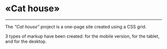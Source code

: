 # «Cat house»

---

The _"Cat house"_ project is a one-page site created using a CSS grid.

3 types of markup have been created: for the mobile version, for the tablet, and for the desktop.

